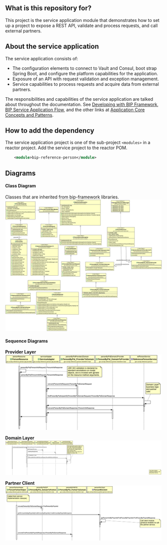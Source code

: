 ## What is this repository for?
This project is the service application module that demonstrates how to set up a project to expose a REST API, validate and process requests, and call external partners.

## About the service application
The service application consists of:
- The configuration elements to connect to Vault and Consul, boot strap Spring Boot, and configure the platform capabilities for the application.
- Exposure of an API with request validation and exception management.
- Service capabilities to process requests and acquire data from external partners.

The responsibilities and capabilities of the service application are talked about throughout the documentation. See [Developing with BIP Framework](https://github.com/department-of-veterans-affairs/bip-reference-person/blob/master/docs/developing-with-bip-framework.md), [BIP Service Application Flow](https://github.com/department-of-veterans-affairs/bip-reference-person/blob/master/docs/application-flow.md), and the other links at [Application Core Concepts and Patterns](https://github.com/department-of-veterans-affairs/bip-reference-person#application-core-concepts-and-patterns).

## How to add the dependency
The service application project is one of the sub-project `<modules>` in a reactor project.  Add the service project to the reactor POM.
```xml
	<module>bip-reference-person</module>
```

## Diagrams

#### Class Diagram
Classes that are inherited from bip-framework libraries.
<img src = "/docs/images/framework-reference-person.jpg">

#### Sequence Diagrams

**Provider Layer**
<img src = "/docs/images/sd-reference-person-layer-provider.png">

**Domain Layer**
<img src = "/docs/images/sd-reference-person-layer-domain.png">

**Partner Client**
<img src = "/docs/images/sd-reference-person-layer-partner.png">

